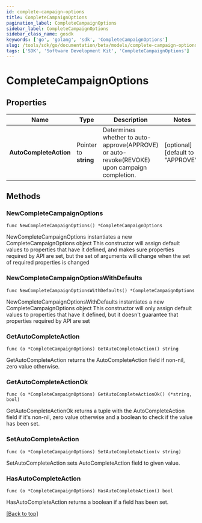 ```yaml
---
id: complete-campaign-options
title: CompleteCampaignOptions
pagination_label: CompleteCampaignOptions
sidebar_label: CompleteCampaignOptions
sidebar_class_name: gosdk
keywords: ['go', 'golang', 'sdk', 'CompleteCampaignOptions'] 
slug: /tools/sdk/go/documentation/beta/models/complete-campaign-options
tags: ['SDK', 'Software Development Kit', 'CompleteCampaignOptions']
---
```


# CompleteCampaignOptions

## Properties

Name | Type | Description | Notes
------------ | ------------- | ------------- | -------------
**AutoCompleteAction** | Pointer to **string** | Determines whether to auto-approve(APPROVE) or auto-revoke(REVOKE) upon campaign completion. | [optional] [default to "APPROVE"]

## Methods

### NewCompleteCampaignOptions

`func NewCompleteCampaignOptions() *CompleteCampaignOptions`

NewCompleteCampaignOptions instantiates a new CompleteCampaignOptions object
This constructor will assign default values to properties that have it defined,
and makes sure properties required by API are set, but the set of arguments
will change when the set of required properties is changed

### NewCompleteCampaignOptionsWithDefaults

`func NewCompleteCampaignOptionsWithDefaults() *CompleteCampaignOptions`

NewCompleteCampaignOptionsWithDefaults instantiates a new CompleteCampaignOptions object
This constructor will only assign default values to properties that have it defined,
but it doesn't guarantee that properties required by API are set

### GetAutoCompleteAction

`func (o *CompleteCampaignOptions) GetAutoCompleteAction() string`

GetAutoCompleteAction returns the AutoCompleteAction field if non-nil, zero value otherwise.

### GetAutoCompleteActionOk

`func (o *CompleteCampaignOptions) GetAutoCompleteActionOk() (*string, bool)`

GetAutoCompleteActionOk returns a tuple with the AutoCompleteAction field if it's non-nil, zero value otherwise
and a boolean to check if the value has been set.

### SetAutoCompleteAction

`func (o *CompleteCampaignOptions) SetAutoCompleteAction(v string)`

SetAutoCompleteAction sets AutoCompleteAction field to given value.

### HasAutoCompleteAction

`func (o *CompleteCampaignOptions) HasAutoCompleteAction() bool`

HasAutoCompleteAction returns a boolean if a field has been set.


[[Back to top]](#) 


